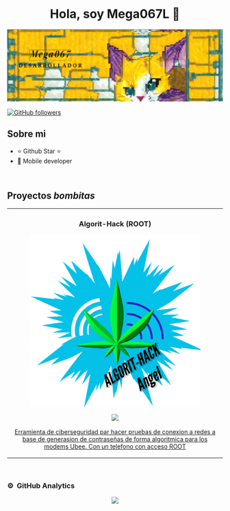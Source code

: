 <div align="center">
<h1 align="center">Hola, soy Mega067L 👋</h1>
</div>
<img src="https://raw.githubusercontent.com/mega067/mega067/REPO/mega067_baner.png">


[![GitHub followers](https://img.shields.io/github/followers/mega067?style=social)](https://github.com/mega067)


## Sobre mi

- ⭐ Github Star ⭐ 
- 📲 Mobile developer

<br>

## Proyectos *bombitas*
<table>
<tr>
<td width="50%">
<h3 align="center">Algorit-Hack (ROOT)</h3>
<div align="center">
<a href=""https://github.com/mega067/algorit_hack" target="_blank"><img src="https://raw.githubusercontent.com/mega067/mega067/REPO/mega067_log.png" width="400" alt="Curso básico android"></a>
<p>
<a href="https://github.com/mega067/algorit_hack.git" target="_blank">
<img src="https://img.shields.io/badge/CÓDIGO-ff9?style=for-the-badge&logo=github&logoColor=black">

</p>
<p>Erramienta de ciberseguridad par hacer pruebas de conexion a redes a base de generasion de contraseñas de forma algoritmica para los modems Ubee. Con un telefono con acceso ROOT</p>
</div>
                                                                                      
</td>

                                                           
</table>                                                                                 
</div>
<br>

### ⚙️ &nbsp;GitHub Analytics

<p align="center">
<a href="https://github.com/mega067">
  <img height="180em" src="https://github-readme-stats-eight-theta.vercel.app/api?username=mega067&show_icons=true&theme=algolia&include_all_commits=true&count_private=true"/>
 
</a>
</p>
